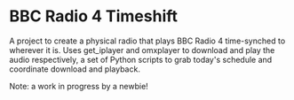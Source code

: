 # BBC Radio 4 Timeshift

A project to create a physical radio that plays BBC Radio 4 time-synched to
wherever it is. Uses get_iplayer and omxplayer to download and play the audio
respectively, a set of Python scripts to grab today's schedule and coordinate
download and playback.

Note: a work in progress by a newbie!
